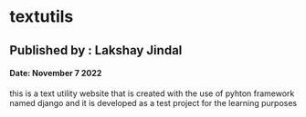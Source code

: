 # textutils
## Published by : Lakshay Jindal
#### Date: November 7 2022

this is a text utility website that is created with the use of pyhton framework named django and it is developed as a test project for the learning purposes
